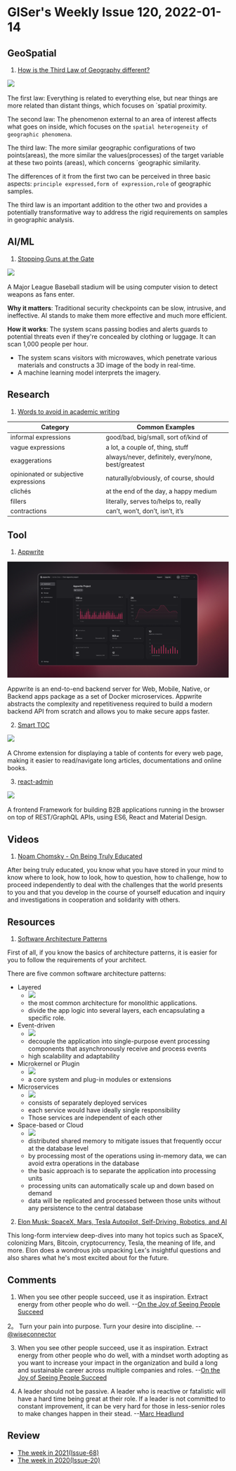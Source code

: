 # GISer's Weekly Issue 120, 2022-01-14

## GeoSpatial

1. [How is the Third Law of Geography different?](https://www.tandfonline.com/doi/full/10.1080/19475683.2022.2026467?af=R)

![](https://www.tandfonline.com/na101/home/literatum/publisher/tandf/journals/content/tagi20/0/tagi20.ahead-of-print/19475683.2022.2026467/20220111/images/medium/tagi_a_2026467_f0001_oc.jpg)

The first law: Everything is related to everything else, but near things are more related than distant things, which focuses on `spatial proximity.

The second law: The phenomenon external to an area of interest affects what goes on inside, which focuses on the `spatial heterogeneity of geographic phenomena`.

The third law: The more similar geographic configurations of two points(areas), the more similar the values(processes) of the target variable at these two points (areas), which concerns `geographic similarity.

The differences of it from the first two can be perceived in three basic aspects: `principle expressed,form of expression,role` of geographic samples.

The third law is an important addition to the other two and provides a potentially transformative way to address the rigid requirements on samples in geographic analysis.

## AI/ML

1. [Stopping Guns at the Gate](https://read.deeplearning.ai/the-batch/issue-127/)

![](https://cdn2.hubspot.net/hub/5871640/hubfs/HEXWAVE.gif?upscale=true&width=1200&upscale=true&name=HEXWAVE.gif)

A Major League Baseball stadium will be using computer vision to detect weapons as fans enter.

**Why it matters**: Traditional security checkpoints can be slow, intrusive, and ineffective. AI stands to make them more effective and much more efficient.

**How it works**: The system scans passing bodies and alerts guards to potential threats even if they're concealed by clothing or luggage. It can scan 1,000 people per hour.

- The system scans visitors with microwaves, which penetrate various materials and constructs a 3D image of the body in real-time.
- A machine learning model interprets the imagery.

## Research

1. [Words to avoid in academic writing](https://proofreading.org/blog/words-to-avoid-in-academic-writing/)

| Category                              | Common Examples                                     |
| ------------------------------------- | --------------------------------------------------- |
| informal expressions                  | good/bad, big/small, sort of/kind of                |
| vague expressions                     | a lot, a couple of, thing, stuff                    |
| exaggerations                         | always/never, definitely, every/none, best/greatest |
| opinionated or subjective expressions | naturally/obviously, of course, should              |
| clichés                               | at the end of the day, a happy medium               |
| fillers                               | literally, serves to/helps to, really               |
| contractions                          | can’t, won’t, don’t, isn’t, it’s                    |

## Tool

1. [Appwrite](https://github.com/appwrite/appwrite)

![](https://github.com/appwrite/appwrite/raw/master/public/images/github.png)

Appwrite is an end-to-end backend server for Web, Mobile, Native, or Backend apps package as a set of Docker microservices. Appwrite abstracts the complexity and repetitiveness required to build a modern backend API from scratch and allows you to make secure apps faster.

2. [Smart TOC](https://chrome.google.com/webstore/detail/smart-toc/lifgeihcfpkmmlfjbailfpfhbahhibba?utm_source=chrome-ntp-icon)

![](https://lh3.googleusercontent.com/NhJI3YHU8I1F3cEL_AQct8np0SpmrJG6ddAK65qU975-Sj4CKX7P_JQDlaABm6OBm_YRN5N1_1gy0P2hZIIfVBOA=w640-h400-e365-rj-sc0x00ffffff)

A Chrome extension for displaying a table of contents for every web page, making it easier to read/navigate long articles, documentations and online books.

3. [react-admin](https://github.com/marmelab/react-admin)

![](https://camo.githubusercontent.com/dd27c15dedaf9f1a634b9f60307ff9c22c3b77a594384426044a3b3c49e6f105/68747470733a2f2f6d61726d656c61622e636f6d2f72656163742d61646d696e2f696d672f72656163742d61646d696e2d64656d6f2d7374696c6c2e706e67)

A frontend Framework for building B2B applications running in the browser on top of REST/GraphQL APIs, using ES6, React and Material Design.
## Videos

1. [Noam Chomsky - On Being Truly Educated](https://www.youtube.com/watch?v=eYHQcXVp4F4)

After being truly educated, you know what you have stored in your mind to know where to look, how to look, how to question, how to challenge, how to proceed independently to deal with the challenges that the world presents to you and that you develop in the course of yourself education and inquiry and investigations in cooperation and solidarity with others.

## Resources

1. [Software Architecture Patterns](https://orkhanscience.medium.com/software-architecture-patterns-5-mins-read-e9e3c8eb47d2)

First of all, if you know the basics of architecture patterns, it is easier for you to follow the requirements of your architect.

There are five common software architecture patterns:

- Layered
  - ![](https://miro.medium.com/max/700/0*A7O_q3LjFeMoyZUJ.png)
  - the most common architecture for monolithic applications.
  - divide the app logic into several layers, each encapsulating a specific role.
- Event-driven
  - ![](https://miro.medium.com/max/700/0*S5x3if-_wD4nyeIB.png)
  - decouple the application into single-purpose event processing components that asynchronously receive and process events
  - high scalability and adaptability
- Microkernel or Plugin
  - ![](https://miro.medium.com/max/700/0*gtpsajLc78449AwB.png)
  - a core system and plug-in modules or extensions
- Microservices
  - ![](https://miro.medium.com/max/700/0*ZTArqwaUeQyjrvfn.png)
  - consists of separately deployed services
  - each service would have ideally single responsibility
  - Those services are independent of each other
- Space-based or Cloud
  - ![](https://miro.medium.com/max/700/0*Q0VJyMBJX5OHpE_k.png)
  - distributed shared memory to mitigate issues that frequently occur at the database level
  - by processing most of the operations using in-memory data, we can avoid extra operations in the database
  - the basic approach is to separate the application into processing units
  - processing units can automatically scale up and down based on demand
  - data will be replicated and processed between those units without any persistence to the central database

2. [Elon Musk: SpaceX, Mars, Tesla Autopilot, Self-Driving, Robotics, and AI](https://lexfridman.com/elon-musk-3/)

This long-form interview deep-dives into many hot topics such as SpaceX, colonizing Mars, Bitcoin, cryptocurrency, Tesla, the meaning of life, and more. Elon does a wondrous job unpacking Lex's insightful questions and also shares what he's most excited about for the future.

## Comments

1. When you see other people succeed, use it as inspiration. Extract energy from other people who do well.
   --[On the Joy of Seeing People Succeed](https://softwareleadweekly.us6.list-manage.com/track/click?u=1a258e0fefbb23214c59c5a8d&id=b3b59e58d7&e=b1367de9f9)

2。 Turn your pain into purpose. Turn your desire into discipline.
--[@wiseconnector](https://twitter.com/wiseconnector/status/1479045299951878147)

3. When you see other people succeed, use it as inspiration. Extract energy from other people who do well, with a mindset worth adopting as you want to increase your impact in the organization and build a long and sustainable career across multiple companies and roles.
   --[On the Joy of Seeing People Succeed](https://softwareleadweekly.us6.list-manage.com/track/click?u=1a258e0fefbb23214c59c5a8d&id=b3b59e58d7&e=b1367de9f9)

4. A leader should not be passive. A leader who is reactive or fatalistic will have a hard time being great at their role. If a leader is not committed to constant improvement, it can be very hard for those in less-senior roles to make changes happen in their stead.
   --[Marc Headlund](https://twitter.com/marcprecipice/status/1479731951162380288)

## Review

- [The week in 2021(Issue-68)](https://github.com/lkcozy/weekly/blob/master/docs/2021/issue-68.md)
- [The week in 2020(Issue-20)](https://github.com/lkcozy/weekly/blob/master/docs/2020/issue-20.md)
